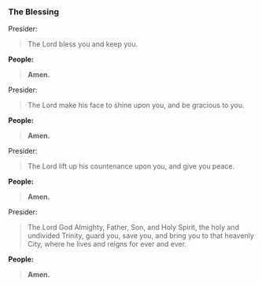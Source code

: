 ### The Blessing
Presider:
> The Lord bless you and keep you.

**People:**
> **Amen.**

Presider:
> The Lord make his face to shine upon you, and be gracious to you.

**People:**
> **Amen.**

Presider:
> The Lord lift up his countenance upon you, and give you peace.

**People:**
> **Amen.**

Presider:
> The Lord God Almighty, Father, Son, and Holy Spirit, the holy and undivided Trinity, guard you, save you, and bring you to that heavenly City, where he lives and reigns for ever and ever.

**People:**
> **Amen.**

